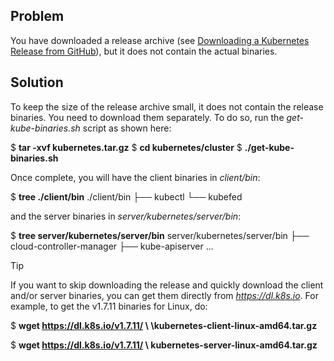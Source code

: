 ## Problem

You have downloaded a release archive (see [Downloading a Kubernetes Release from GitHub](#release_download)), but it does not contain the actual binaries.

## Solution

To keep the size of the release archive small, it does not contain the release binaries. You need to download them separately. To do so, run the _get-kube-binaries.sh_ script as shown here:

$ **tar -xvf kubernetes.tar.gz**
$ **cd kubernetes/cluster**
$ **./get-kube-binaries.sh**

Once complete, you will have the client binaries in _client/bin_:

$ **tree ./client/bin**
./client/bin
├── kubectl
└── kubefed

and the server binaries in _server/kubernetes/server/bin_:

$ **tree server/kubernetes/server/bin**
server/kubernetes/server/bin
├── cloud-controller-manager
├── kube-apiserver
...

Tip

If you want to skip downloading the release and quickly download the client and/or server binaries, you can get them directly from _https://dl.k8s.io_. For example, to get the v1.7.11 binaries for Linux, do:

$ **wget https://dl.k8s.io/v1.7.11/ \\
  \\kubernetes-client-linux-amd64.tar.gz**

$ **wget https://dl.k8s.io/v1.7.11/ \\
  kubernetes-server-linux-amd64.tar.gz**